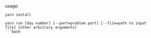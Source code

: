 
usage:

```
yarn install
```

```
yarn run [day number] [--part=problem part] [--file=path to input file] [other arbitrary arguments]
```bash